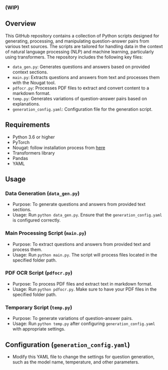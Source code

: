 ### (WIP)

## Overview
This GitHub repository contains a collection of Python scripts designed for generating, processing, and manipulating question-answer pairs from various text sources. The scripts are tailored for handling data in the context of natural language processing (NLP) and machine learning, particularly using transformers. The repository includes the following key files:

- `data_gen.py`: Generates questions and answers based on provided context sections.
- `main.py`: Extracts questions and answers from text and processes them with the Nougat tool.
- `pdfocr.py`: Processes PDF files to extract and convert content to a markdown format.
- `temp.py`: Generates variations of question-answer pairs based on explanations.
- `generation_config.yaml`: Configuration file for the generation script.

## Requirements
- Python 3.6 or higher
- PyTorch
- Nougat: follow installation process from [here](https://github.com/facebookresearch/nougat?tab=readme-ov-file#install)
- Transformers library
- Pandas
- YAML

## Usage

### Data Generation (`data_gen.py`)
- Purpose: To generate questions and answers from provided text sections.
- Usage: Run `python data_gen.py`. Ensure that the `generation_config.yaml` is configured correctly.

### Main Processing Script (`main.py`)
- Purpose: To extract questions and answers from provided text and process them.
- Usage: Run `python main.py`. The script will process files located in the specified folder path.

### PDF OCR Script (`pdfocr.py`)
- Purpose: To process PDF files and extract text in markdown format.
- Usage: Run `python pdfocr.py`. Make sure to have your PDF files in the specified folder path.

### Temporary Script (`temp.py`)
- Purpose: To generate variations of question-answer pairs.
- Usage: Run `python temp.py` after configuring `generation_config.yaml` with appropriate settings.

## Configuration (`generation_config.yaml`)
- Modify this YAML file to change the settings for question generation, such as the model name, temperature, and other parameters.
